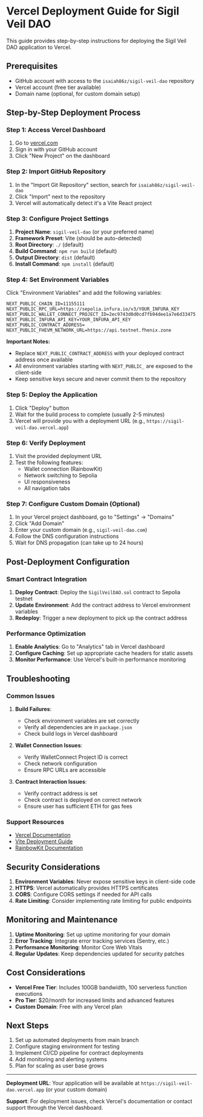 # Vercel Deployment Guide for Sigil Veil DAO

This guide provides step-by-step instructions for deploying the Sigil Veil DAO application to Vercel.

## Prerequisites

- GitHub account with access to the `isaiah86z/sigil-veil-dao` repository
- Vercel account (free tier available)
- Domain name (optional, for custom domain setup)

## Step-by-Step Deployment Process

### Step 1: Access Vercel Dashboard

1. Go to [vercel.com](https://vercel.com)
2. Sign in with your GitHub account
3. Click "New Project" on the dashboard

### Step 2: Import GitHub Repository

1. In the "Import Git Repository" section, search for `isaiah86z/sigil-veil-dao`
2. Click "Import" next to the repository
3. Vercel will automatically detect it's a Vite React project

### Step 3: Configure Project Settings

1. **Project Name**: `sigil-veil-dao` (or your preferred name)
2. **Framework Preset**: Vite (should be auto-detected)
3. **Root Directory**: `./` (default)
4. **Build Command**: `npm run build` (default)
5. **Output Directory**: `dist` (default)
6. **Install Command**: `npm install` (default)

### Step 4: Set Environment Variables

Click "Environment Variables" and add the following variables:

```env
NEXT_PUBLIC_CHAIN_ID=11155111
NEXT_PUBLIC_RPC_URL=https://sepolia.infura.io/v3/YOUR_INFURA_KEY
NEXT_PUBLIC_WALLET_CONNECT_PROJECT_ID=2ec9743d0d0cd7fb94dee1a7e6d33475
NEXT_PUBLIC_INFURA_API_KEY=YOUR_INFURA_API_KEY
NEXT_PUBLIC_CONTRACT_ADDRESS=
NEXT_PUBLIC_FHEVM_NETWORK_URL=https://api.testnet.fhenix.zone
```

**Important Notes:**
- Replace `NEXT_PUBLIC_CONTRACT_ADDRESS` with your deployed contract address once available
- All environment variables starting with `NEXT_PUBLIC_` are exposed to the client-side
- Keep sensitive keys secure and never commit them to the repository

### Step 5: Deploy the Application

1. Click "Deploy" button
2. Wait for the build process to complete (usually 2-5 minutes)
3. Vercel will provide you with a deployment URL (e.g., `https://sigil-veil-dao.vercel.app`)

### Step 6: Verify Deployment

1. Visit the provided deployment URL
2. Test the following features:
   - Wallet connection (RainbowKit)
   - Network switching to Sepolia
   - UI responsiveness
   - All navigation tabs

### Step 7: Configure Custom Domain (Optional)

1. In your Vercel project dashboard, go to "Settings" → "Domains"
2. Click "Add Domain"
3. Enter your custom domain (e.g., `sigil-veil-dao.com`)
4. Follow the DNS configuration instructions
5. Wait for DNS propagation (can take up to 24 hours)

## Post-Deployment Configuration

### Smart Contract Integration

1. **Deploy Contract**: Deploy the `SigilVeilDAO.sol` contract to Sepolia testnet
2. **Update Environment**: Add the contract address to Vercel environment variables
3. **Redeploy**: Trigger a new deployment to pick up the contract address

### Performance Optimization

1. **Enable Analytics**: Go to "Analytics" tab in Vercel dashboard
2. **Configure Caching**: Set up appropriate cache headers for static assets
3. **Monitor Performance**: Use Vercel's built-in performance monitoring

## Troubleshooting

### Common Issues

1. **Build Failures**:
   - Check environment variables are set correctly
   - Verify all dependencies are in `package.json`
   - Check build logs in Vercel dashboard

2. **Wallet Connection Issues**:
   - Verify WalletConnect Project ID is correct
   - Check network configuration
   - Ensure RPC URLs are accessible

3. **Contract Interaction Issues**:
   - Verify contract address is set
   - Check contract is deployed on correct network
   - Ensure user has sufficient ETH for gas fees

### Support Resources

- [Vercel Documentation](https://vercel.com/docs)
- [Vite Deployment Guide](https://vitejs.dev/guide/static-deploy.html)
- [RainbowKit Documentation](https://www.rainbowkit.com/docs/introduction)

## Security Considerations

1. **Environment Variables**: Never expose sensitive keys in client-side code
2. **HTTPS**: Vercel automatically provides HTTPS certificates
3. **CORS**: Configure CORS settings if needed for API calls
4. **Rate Limiting**: Consider implementing rate limiting for public endpoints

## Monitoring and Maintenance

1. **Uptime Monitoring**: Set up uptime monitoring for your domain
2. **Error Tracking**: Integrate error tracking services (Sentry, etc.)
3. **Performance Monitoring**: Monitor Core Web Vitals
4. **Regular Updates**: Keep dependencies updated for security patches

## Cost Considerations

- **Vercel Free Tier**: Includes 100GB bandwidth, 100 serverless function executions
- **Pro Tier**: $20/month for increased limits and advanced features
- **Custom Domain**: Free with any Vercel plan

## Next Steps

1. Set up automated deployments from main branch
2. Configure staging environment for testing
3. Implement CI/CD pipeline for contract deployments
4. Add monitoring and alerting systems
5. Plan for scaling as user base grows

---

**Deployment URL**: Your application will be available at `https://sigil-veil-dao.vercel.app` (or your custom domain)

**Support**: For deployment issues, check Vercel's documentation or contact support through the Vercel dashboard.